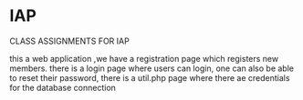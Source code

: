 # IAP
CLASS ASSIGNMENTS FOR IAP

this a web application ,we have a registration page which registers new members.
there is a login page where users can login, one can also be able to reset their password,
there is a util.php page where there ae credentials for the database connection
